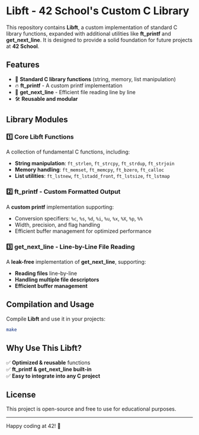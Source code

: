 # Libft - 42 School's Custom C Library

This repository contains **Libft**, a custom implementation of standard C library functions, expanded with additional utilities like **ft_printf** and **get_next_line**. It is designed to provide a solid foundation for future projects at **42 School**.

## Features
- 📌 **Standard C library functions** (string, memory, list manipulation)
- 🔥 **ft_printf** - A custom printf implementation
- 📖 **get_next_line** - Efficient file reading line by line
- 🛠️ **Reusable and modular**

## Library Modules

### 1️⃣ Core Libft Functions
A collection of fundamental C functions, including:
- **String manipulation**: `ft_strlen`, `ft_strcpy`, `ft_strdup`, `ft_strjoin`
- **Memory handling**: `ft_memset`, `ft_memcpy`, `ft_bzero`, `ft_calloc`
- **List utilities**: `ft_lstnew`, `ft_lstadd_front`, `ft_lstsize`, `ft_lstmap`

### 2️⃣ ft_printf - Custom Formatted Output
A **custom printf** implementation supporting:
- Conversion specifiers: `%c`, `%s`, `%d`, `%i`, `%u`, `%x`, `%X`, `%p`, `%%`
- Width, precision, and flag handling
- Efficient buffer management for optimized performance

### 3️⃣ get_next_line - Line-by-Line File Reading
A **leak-free** implementation of **get_next_line**, supporting:
- **Reading files** line-by-line
- **Handling multiple file descriptors**
- **Efficient buffer management**

## Compilation and Usage
Compile **Libft** and use it in your projects:

```bash
make
```
## Why Use This Libft?
✅ **Optimized & reusable** functions  
✅ **ft_printf & get_next_line built-in**  
✅ **Easy to integrate into any C project**  

## License
This project is open-source and free to use for educational purposes.

---
Happy coding at 42! 🚀

